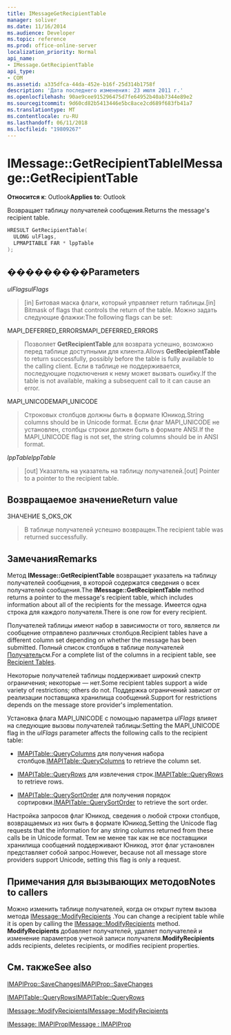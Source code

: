 ```yaml
---
title: IMessageGetRecipientTable
manager: soliver
ms.date: 11/16/2014
ms.audience: Developer
ms.topic: reference
ms.prod: office-online-server
localization_priority: Normal
api_name:
- IMessage.GetRecipientTable
api_type:
- COM
ms.assetid: a335dfca-44da-452e-b16f-25d314b1758f
description: 'Дата последнего изменения: 23 июля 2011 г.'
ms.openlocfilehash: 90ae9cee915296475d7fe64952b40ab7344e89e2
ms.sourcegitcommit: 9d60cd82b5413446e5bc8ace2cd689f683fb41a7
ms.translationtype: MT
ms.contentlocale: ru-RU
ms.lasthandoff: 06/11/2018
ms.locfileid: "19809267"
---
```

# <a name="imessagegetrecipienttable"></a><span data-ttu-id="c1076-103">IMessage::GetRecipientTable</span><span class="sxs-lookup"><span data-stu-id="c1076-103">IMessage::GetRecipientTable</span></span>

  
  
<span data-ttu-id="c1076-104">**Относится к**: Outlook</span><span class="sxs-lookup"><span data-stu-id="c1076-104">**Applies to**: Outlook</span></span> 
  
<span data-ttu-id="c1076-105">Возвращает таблицу получателей сообщения.</span><span class="sxs-lookup"><span data-stu-id="c1076-105">Returns the message's recipient table.</span></span>
  
```cpp
HRESULT GetRecipientTable(
  ULONG ulFlags,
  LPMAPITABLE FAR * lppTable
);
```

## <a name="parameters"></a><span data-ttu-id="c1076-106">���������</span><span class="sxs-lookup"><span data-stu-id="c1076-106">Parameters</span></span>

 <span data-ttu-id="c1076-107">_ulFlags_</span><span class="sxs-lookup"><span data-stu-id="c1076-107">_ulFlags_</span></span>
  
> <span data-ttu-id="c1076-108">[in] Битовая маска флаги, который управляет return таблицы.</span><span class="sxs-lookup"><span data-stu-id="c1076-108">[in] Bitmask of flags that controls the return of the table.</span></span> <span data-ttu-id="c1076-109">Можно задать следующие флажки:</span><span class="sxs-lookup"><span data-stu-id="c1076-109">The following flags can be set:</span></span>
    
<span data-ttu-id="c1076-110">MAPI_DEFERRED_ERRORS</span><span class="sxs-lookup"><span data-stu-id="c1076-110">MAPI_DEFERRED_ERRORS</span></span> 
  
> <span data-ttu-id="c1076-111">Позволяет **GetRecipientTable** для возврата успешно, возможно перед таблице доступными для клиента.</span><span class="sxs-lookup"><span data-stu-id="c1076-111">Allows **GetRecipientTable** to return successfully, possibly before the table is fully available to the calling client.</span></span> <span data-ttu-id="c1076-112">Если в таблице не поддерживается, последующие подключения к нему может вызвать ошибку.</span><span class="sxs-lookup"><span data-stu-id="c1076-112">If the table is not available, making a subsequent call to it can cause an error.</span></span> 
    
<span data-ttu-id="c1076-113">MAPI_UNICODE</span><span class="sxs-lookup"><span data-stu-id="c1076-113">MAPI_UNICODE</span></span> 
  
> <span data-ttu-id="c1076-114">Строковых столбцов должны быть в формате Юникод.</span><span class="sxs-lookup"><span data-stu-id="c1076-114">String columns should be in Unicode format.</span></span> <span data-ttu-id="c1076-115">Если флаг MAPI_UNICODE не установлен, столбцы строки должен быть в формате ANSI.</span><span class="sxs-lookup"><span data-stu-id="c1076-115">If the MAPI_UNICODE flag is not set, the string columns should be in ANSI format.</span></span>
    
 <span data-ttu-id="c1076-116">_lppTable_</span><span class="sxs-lookup"><span data-stu-id="c1076-116">_lppTable_</span></span>
  
> <span data-ttu-id="c1076-117">[out] Указатель на указатель на таблицу получателей.</span><span class="sxs-lookup"><span data-stu-id="c1076-117">[out] Pointer to a pointer to the recipient table.</span></span>
    
## <a name="return-value"></a><span data-ttu-id="c1076-118">Возвращаемое значение</span><span class="sxs-lookup"><span data-stu-id="8">Return value</span></span>

<span data-ttu-id="c1076-119">ЗНАЧЕНИЕ S_OK</span><span class="sxs-lookup"><span data-stu-id="c1076-119">S_OK</span></span> 
  
> <span data-ttu-id="c1076-120">В таблице получателей успешно возвращен.</span><span class="sxs-lookup"><span data-stu-id="c1076-120">The recipient table was returned successfully.</span></span>
    
## <a name="remarks"></a><span data-ttu-id="c1076-121">Замечания</span><span class="sxs-lookup"><span data-stu-id="c1076-121">Remarks</span></span>

<span data-ttu-id="c1076-122">Метод **IMessage::GetRecipientTable** возвращает указатель на таблицу получателей сообщения, в которой содержатся сведения о всех получателей сообщения.</span><span class="sxs-lookup"><span data-stu-id="c1076-122">The **IMessage::GetRecipientTable** method returns a pointer to the message's recipient table, which includes information about all of the recipients for the message.</span></span> <span data-ttu-id="c1076-123">Имеется одна строка для каждого получателя.</span><span class="sxs-lookup"><span data-stu-id="c1076-123">There is one row for every recipient.</span></span> 
  
<span data-ttu-id="c1076-124">Получателей таблицы имеют набор в зависимости от того, является ли сообщение отправлено различных столбцов.</span><span class="sxs-lookup"><span data-stu-id="c1076-124">Recipient tables have a different column set depending on whether the message has been submitted.</span></span> <span data-ttu-id="c1076-125">Полный список столбцов в таблице получателей [Получатель](recipient-tables.md)см.</span><span class="sxs-lookup"><span data-stu-id="c1076-125">For a complete list of the columns in a recipient table, see [Recipient Tables](recipient-tables.md).</span></span>
  
<span data-ttu-id="c1076-126">Некоторые получателей таблицы поддерживает широкий спектр ограничения; некоторые — нет.</span><span class="sxs-lookup"><span data-stu-id="c1076-126">Some recipient tables support a wide variety of restrictions; others do not.</span></span> <span data-ttu-id="c1076-127">Поддержка ограничений зависит от реализации поставщика хранилища сообщений.</span><span class="sxs-lookup"><span data-stu-id="c1076-127">Support for restrictions depends on the message store provider's implementation.</span></span> 
  
<span data-ttu-id="c1076-128">Установка флага MAPI_UNICODE с помощью параметра _ulFlags_ влияет на следующие вызовы получателей таблицы:</span><span class="sxs-lookup"><span data-stu-id="c1076-128">Setting the MAPI_UNICODE flag in the  _ulFlags_ parameter affects the following calls to the recipient table:</span></span> 
  
- <span data-ttu-id="c1076-129">[IMAPITable::QueryColumns](imapitable-querycolumns.md) для получения набора столбцов.</span><span class="sxs-lookup"><span data-stu-id="c1076-129">[IMAPITable::QueryColumns](imapitable-querycolumns.md) to retrieve the column set.</span></span> 
    
- <span data-ttu-id="c1076-130">[IMAPITable::QueryRows](imapitable-queryrows.md) для извлечения строк.</span><span class="sxs-lookup"><span data-stu-id="c1076-130">[IMAPITable::QueryRows](imapitable-queryrows.md) to retrieve rows.</span></span> 
    
- <span data-ttu-id="c1076-131">[IMAPITable::QuerySortOrder](imapitable-querysortorder.md) для получения порядок сортировки.</span><span class="sxs-lookup"><span data-stu-id="c1076-131">[IMAPITable::QuerySortOrder](imapitable-querysortorder.md) to retrieve the sort order.</span></span> 
    
<span data-ttu-id="c1076-132">Настройка запросов флаг Юникод, сведения о любой строки столбцов, возвращаемых из них быть в формате Юникод.</span><span class="sxs-lookup"><span data-stu-id="c1076-132">Setting the Unicode flag requests that the information for any string columns returned from these calls be in Unicode format.</span></span> <span data-ttu-id="c1076-133">Тем не менее так как не все поставщики хранилища сообщений поддерживают Юникод, этот флаг установлен представляет собой запрос.</span><span class="sxs-lookup"><span data-stu-id="c1076-133">However, because not all message store providers support Unicode, setting this flag is only a request.</span></span>
  
## <a name="notes-to-callers"></a><span data-ttu-id="c1076-134">Примечания для вызывающих методов</span><span class="sxs-lookup"><span data-stu-id="c1076-134">Notes to callers</span></span>

<span data-ttu-id="c1076-135">Можно изменить таблице получателей, когда он открыт путем вызова метода [IMessage::ModifyRecipients](imessage-modifyrecipients.md) .</span><span class="sxs-lookup"><span data-stu-id="c1076-135">You can change a recipient table while it is open by calling the [IMessage::ModifyRecipients](imessage-modifyrecipients.md) method.</span></span> <span data-ttu-id="c1076-136">**ModifyRecipients** добавляет получателей, удаляет получателей и изменение параметров учетной записи получателя.</span><span class="sxs-lookup"><span data-stu-id="c1076-136">**ModifyRecipients** adds recipients, deletes recipients, or modifies recipient properties.</span></span> 
  
## <a name="see-also"></a><span data-ttu-id="c1076-137">См. также</span><span class="sxs-lookup"><span data-stu-id="c1076-137">See also</span></span>



[<span data-ttu-id="c1076-138">IMAPIProp::SaveChanges</span><span class="sxs-lookup"><span data-stu-id="c1076-138">IMAPIProp::SaveChanges</span></span>](imapiprop-savechanges.md)
  
[<span data-ttu-id="c1076-139">IMAPITable::QueryRows</span><span class="sxs-lookup"><span data-stu-id="c1076-139">IMAPITable::QueryRows</span></span>](imapitable-queryrows.md)
  
[<span data-ttu-id="c1076-140">IMessage::ModifyRecipients</span><span class="sxs-lookup"><span data-stu-id="c1076-140">IMessage::ModifyRecipients</span></span>](imessage-modifyrecipients.md)
  
[<span data-ttu-id="c1076-141">IMessage: IMAPIProp</span><span class="sxs-lookup"><span data-stu-id="c1076-141">IMessage : IMAPIProp</span></span>](imessageimapiprop.md)

